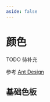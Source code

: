 ```yaml
---
aside: false
---
```


# 颜色

TODO 待补充

参考 [Ant Design](https://ant.design/docs/spec/introduce-cn)

## 基础色板

>

<ColorTokens />

<script setup>
import ColorTokens from '../../src/views/preset-colors/PresetColors.vue'
</script>
